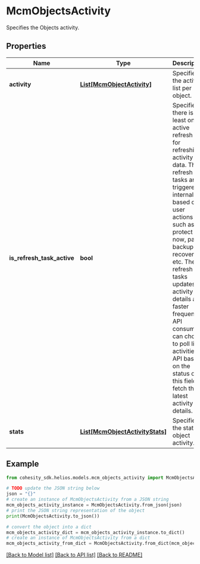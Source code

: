 # McmObjectsActivity

Specifies the Objects activity.

## Properties

Name | Type | Description | Notes
------------ | ------------- | ------------- | -------------
**activity** | [**List[McmObjectActivity]**](McmObjectActivity.md) | Specifies the activity list per object. | [optional] 
**is_refresh_task_active** | **bool** | Specifies if there is at least one active refresh task for refreshing activity data. The refresh tasks are triggered internally based on user actions such as protect now, pause backup, recovery, etc. The refresh tasks updates the activity details at a faster frequency. API consumers can choose to poll list activities API based on the status of this field to fetch the latest activity details. | [optional] 
**stats** | [**List[McmObjectActivityStats]**](McmObjectActivityStats.md) | Specifies the stats of object activity. | [optional] 

## Example

```python
from cohesity_sdk.helios.models.mcm_objects_activity import McmObjectsActivity

# TODO update the JSON string below
json = "{}"
# create an instance of McmObjectsActivity from a JSON string
mcm_objects_activity_instance = McmObjectsActivity.from_json(json)
# print the JSON string representation of the object
print(McmObjectsActivity.to_json())

# convert the object into a dict
mcm_objects_activity_dict = mcm_objects_activity_instance.to_dict()
# create an instance of McmObjectsActivity from a dict
mcm_objects_activity_from_dict = McmObjectsActivity.from_dict(mcm_objects_activity_dict)
```
[[Back to Model list]](../README.md#documentation-for-models) [[Back to API list]](../README.md#documentation-for-api-endpoints) [[Back to README]](../README.md)


